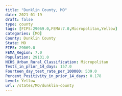 ```yaml
---
title: "Dunklin County, MO"
date: 2021-01-19
draft: false
type: county
tags: [FIPS:29069.0,FEMA:7.0,Micropolitan,Yellow]
categories: [MO]
County: Dunklin County
State: MO
FIPS: 29069.0
FEMA_Region: 7.0
Population: 29131.0
NCHS_Urban_Rural_Classification: Micropolitan
Tests_in_prior_14_days: 157.0
Fourteen_day_test_rate_per_100000: 539.0
Percent_Positivity_in_prior_14_days: 0.178
Level: Yellow
url: /states/MO/dunklin-county
---
```



